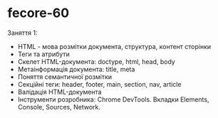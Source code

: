 # fecore-60

Заняття 1:

- HTML - мова розмітки документа, структура, контент сторінки
- Теги та атрибути
- Cкелет HTML-документа: doctype, html, head, body
- Метаінформація документа: title, meta
- Поняття семантичної розмітки
- Секційні теги: header, footer, main, section, nav, article
- Валідація HTML-документа
- Інструменти розробника: Chrome DevTools. Вкладки Elements, Console, Sources, Network.
